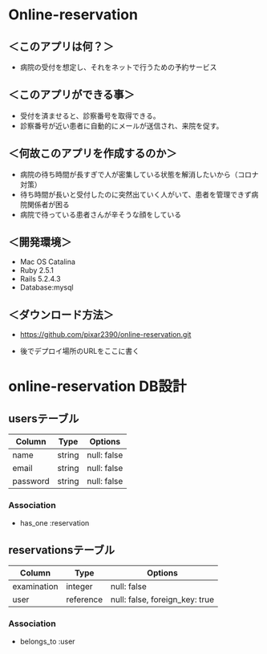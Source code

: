 # Online-reservation

## ＜このアプリは何？＞
  - 病院の受付を想定し、それをネットで行うための予約サービス

## ＜このアプリができる事＞
  - 受付を済ませると、診察番号を取得できる。
  - 診察番号が近い患者に自動的にメールが送信され、来院を促す。

## ＜何故このアプリを作成するのか＞
  - 病院の待ち時間が長すぎで人が密集している状態を解消したいから（コロナ対策）
  - 待ち時間が長いと受付したのに突然出ていく人がいて、患者を管理できず病院関係者が困る
  - 病院で待っている患者さんが辛そうな顔をしている

## ＜開発環境＞
  - Mac OS Catalina
  - Ruby 2.5.1
  - Rails 5.2.4.3
  - Database:mysql

## ＜ダウンロード方法＞
  - https://github.com/pixar2390/online-reservation.git

  - 後でデプロイ場所のURLをここに書く

# online-reservation DB設計
## usersテーブル
|Column|Type|Options|
|------|----|-------|
|name|string|null: false|
|email|string|null: false|
|password|string|null: false|
### Association
- has_one :reservation

## reservationsテーブル
|Column|Type|Options|
|------|----|-------|
|examination|integer|null: false|
|user|reference|null: false, foreign_key: true|
### Association
- belongs_to :user




